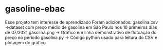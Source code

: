 # gasoline-ebac
Esse projeto tem interesse de aprendizado
Foram adicionados:
gasolina.csv ->dataset com preço médio de gasolina em São Paulo nos 10 primeiros dias de 07/2021
gasolina.png -> Gráfico em linha demonstrativo de flutuação do preço no periodo
gasolina.py -> Código python usado para leitura do CSV e plotagem do gráfico
